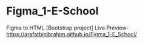 # Figma_1-E-School
Figma to HTML [Bootstrap project]
Live Preview- https://arafatbinibrahim.github.io/Figma_1-E_School/
